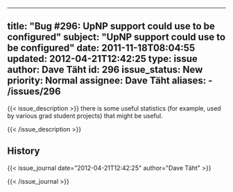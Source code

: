 
---
title: "Bug #296: UpNP support could use to be configured"
subject: "UpNP support could use to be configured"
date: 2011-11-18T08:04:55
updated: 2012-04-21T12:42:25
type: issue
author: Dave Täht
id: 296
issue_status: New
priority: Normal
assignee: Dave Täht
aliases:
    - /issues/296
---

{{< issue_description >}}
there is some useful statistics (for example, used by various grad
student projects) that might be useful.


{{< /issue_description >}}

## History
{{< issue_journal date="2012-04-21T12:42:25" author="Dave Täht" >}}

{{< /issue_journal >}}

